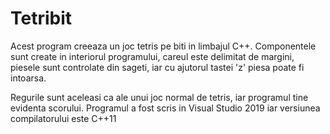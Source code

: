 # Tetribit
Acest program creeaza un joc tetris pe biti in limbajul C++. Componentele sunt create in interiorul programului, careul este delimitat de 
margini, piesele sunt controlate din sageti, iar cu ajutorul tastei 'z' piesa poate fi intoarsa. 

Regurile sunt aceleasi ca ale unui joc normal de tetris, iar programul tine evidenta scorului. Programul a fost scris in Visual Studio 2019
iar versiunea compilatorului este C++11
